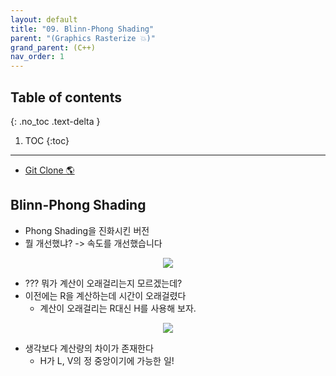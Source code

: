 ```yaml
---
layout: default
title: "09. Blinn-Phong Shading"
parent: "(Graphics Rasterize 💥)"
grand_parent: (C++)
nav_order: 1
---
```


## Table of contents
{: .no_toc .text-delta }

1. TOC
{:toc}

---

* [Git Clone 🌎](https://github.com/EasyCoding-7/Directx11_Rasterization/tree/9/9_blinn_phong)

## Blinn-Phong Shading

* Phong Shading을 진화시킨 버전
* 뭘 개선했냐? -> 속도를 개선했습니다

<p align="center">
  <img src="https://taehyungs-programming-blog.github.io/blog/assets/images/cpp/d11/d11-9-1.jpg"/>
</p>

* ??? 뭐가 계산이 오래걸리는지 모르겠는데?
* 이전에는 R을 계산하는데 시간이 오래걸렸다
    * 계산이 오래걸리는 R대신 H를 사용해 보자.

<p align="center">
  <img src="https://taehyungs-programming-blog.github.io/blog/assets/images/cpp/d11/d11-9-2.jpg"/>
</p>

* 생각보다 계산량의 차이가 존재한다
    * H가 L, V의 정 중앙이기에 가능한 일!

